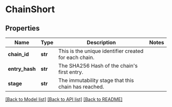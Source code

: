 # ChainShort

## Properties
Name | Type | Description | Notes
------------ | ------------- | ------------- | -------------
**chain_id** | **str** | This is the unique identifier created for each chain. | 
**entry_hash** | **str** | The SHA256 Hash of the chain&#39;s first entry. | 
**stage** | **str** | The immutability stage that this chain has reached. | 

[[Back to Model list]](../README.md#documentation-for-models) [[Back to API list]](../README.md#documentation-for-api-endpoints) [[Back to README]](../README.md)


